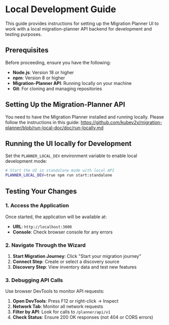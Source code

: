 # Local Development Guide

This guide provides instructions for setting up the Migration Planner UI to work with a local migration-planner API backend for development and testing purposes.

## Prerequisites

Before proceeding, ensure you have the following:

- **Node.js**: Version 18 or higher
- **npm**: Version 8 or higher
- **Migration-Planner API**: Running locally on your machine
- **Git**: For cloning and managing repositories

## Setting Up the Migration-Planner API

You need to have the Migration Planner installed and running locally.
Please follow the instructions in this guide: 
https://github.com/kubev2v/migration-planner/blob/run-local-doc/doc/run-locally.md

## Running the UI locally for Development

Set the `PLANNER_LOCAL_DEV` environment variable to enable local development mode:

```bash
# Start the UI in standalone mode with local API
PLANNER_LOCAL_DEV=true npm run start:standalone
```

## Testing Your Changes

### 1. Access the Application

Once started, the application will be available at:
- **URL**: `http://localhost:3000`
- **Console**: Check browser console for any errors

### 2. Navigate Through the Wizard

1. **Start Migration Journey**: Click "Start your migration journey"
2. **Connect Step**: Create or select a discovery source
3. **Discovery Step**: View inventory data and test new features

### 3. Debugging API Calls

Use browser DevTools to monitor API requests:

1. **Open DevTools**: Press F12 or right-click → Inspect
2. **Network Tab**: Monitor all network requests
3. **Filter by API**: Look for calls to `/planner/api/v1`
4. **Check Status**: Ensure 200 OK responses (not 404 or CORS errors)
